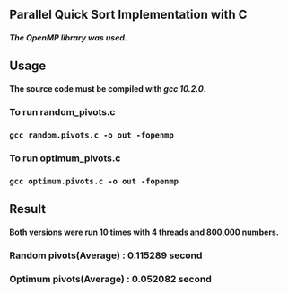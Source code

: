 ## Parallel Quick Sort Implementation with C

##### The OpenMP library was used.

## Usage
#### The source code must be compiled with _**gcc 10.2.0**_.

### To run random_pivots.c

### ``gcc random.pivots.c -o out -fopenmp`` 

### To run optimum_pivots.c

### ``gcc optimum.pivots.c -o out -fopenmp`` 

## Result
#### Both versions were run 10 times with 4 threads and 800,000 numbers.

### Random pivots(Average) : 0.115289 second 
### Optimum pivots(Average) : 0.052082 second 